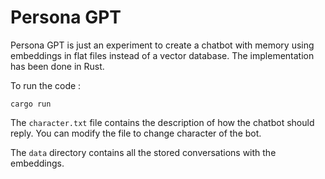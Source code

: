 # Persona GPT

Persona GPT is just an experiment to create a chatbot with memory using embeddings in flat files instead of a vector database. The implementation has been done in Rust.

To run the code :
```
cargo run
```

The `character.txt` file contains the description of how the chatbot should reply. You can modify the file to change character of the bot.

The `data` directory contains all the stored conversations with the embeddings.
